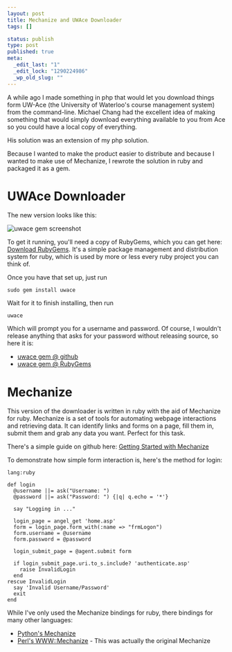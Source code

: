 ```yaml
--- 
layout: post
title: Mechanize and UWAce Downloader
tags: []

status: publish
type: post
published: true
meta: 
  _edit_last: "1"
  _edit_lock: "1290224986"
  _wp_old_slug: ""
---
```

A while ago I made something in php that would let you download things form UW-Ace (the University of Waterloo's course management system) from the command-line. Michael Chang had the excellent idea of making something that would simply download everything available to you from Ace so you could have a local copy of everything.

His solution was an extension of my php solution.

Because I wanted to make the product easier to distribute and because I wanted to make use of Mechanize, I rewrote the solution in ruby and packaged it as a gem.

UWAce Downloader
============
The new version looks like this:

![uwace gem screenshot](http://phleet.github.com/images/uwacegem.png)

To get it running, you'll need a copy of RubyGems, which you can get here: [Download RubyGems][]. It's a simple package management and distribution system for ruby, which is used by more or less every ruby project you can think of.

Once you have that set up, just run

    sudo gem install uwace

Wait for it to finish installing, then run

    uwace

Which will prompt you for a username and password.
Of course, I wouldn't release anything that asks for your password without releasing source, so here it is:

* [uwace gem @ github][]
* [uwace gem @ RubyGems][]

[uwace gem @ github]: https://github.com/phleet/UWAngel-CLI
[uwace gem @ RubyGems]: https://rubygems.org/gems/uwace
[Download RubyGems]: http://rubygems.org/pages/download

Mechanize
=======

This version of the downloader is written in ruby with the aid of Mechanize for ruby. 
Mechanize is a set of tools for automating webpage interactions and retrieving data. It can identify links and forms on a page, fill them in, submit them and grab any data you want. Perfect for this task.

There's a simple guide on github here: [Getting Started with Mechanize][]

To demonstrate how simple form interaction is, here's the method for login:

    lang:ruby

    def login
      @username ||= ask("Username: ")
      @password ||= ask("Password: ") {|q| q.echo = '*'}

      say "Logging in ..."

      login_page = angel_get 'home.asp'
      form = login_page.form_with(:name => "frmLogon")
      form.username = @username
      form.password = @password

      login_submit_page = @agent.submit form

      if login_submit_page.uri.to_s.include? 'authenticate.asp'
        raise InvalidLogin
      end
    rescue InvalidLogin
      say 'Invalid Username/Password'
      exit
    end

While I've only used the Mechanize bindings for ruby, there bindings for many other languages:

* [Python's Mechanize](http://wwwsearch.sourceforge.net/mechanize/)
* [Perl's WWW::Mechanize](http://search.cpan.org/dist/WWW-Mechanize/lib/WWW/Mechanize/Cookbook.pod) - This was actually the original Mechanize

[Getting Started with Mechanize]: https://github.com/tenderlove/mechanize/blob/master/GUIDE.rdoc
